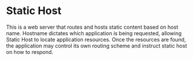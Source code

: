 # Static Host

This is a web server that routes and hosts static content based on host name.
Hostname dictates which application is being requested, allowing Static Host to locate application resources.
Once the resources are found, the application may control its own routing scheme and instruct static host on how to respond.
